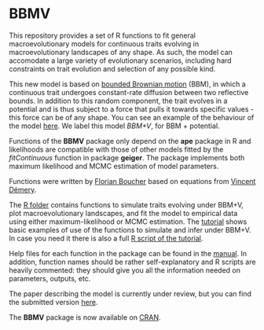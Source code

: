 # BBMV
This repository provides a set of R functions to fit general macroevolutionary models for continuous traits evolving in macroevolutionary landscapes of any shape. As such, the model can accomodate a large variety of evolutionary scenarios, including hard constraints on trait evolution and selection of any possible kind.

This new model is based on [bounded Brownian motion](https://github.com/fcboucher/BBM) (BBM), in which a continuous trait undergoes constant-rate diffusion between two reflective bounds. In addition to this random component, the trait evolves in a potential and is thus subject to a force that pulls it towards specific values - this force can be of any shape. You can see an example of the behaviour of the model [here](https://github.com/fcboucher/BBMV/blob/master/BBM%2BV%20basics%20Figure.png). We label this model *BBM+V*, for BBM + potential.

Functions of the **BBMV** package only depend on the **ape** package in R and likelihoods are compatible with those of other models fitted by the *fitContinuous* function in package **geiger**. The package implements both maximum likelihood and MCMC estimation of model parameters.

Functions were written by [Florian Boucher](https://sites.google.com/site/floriaboucher/) based on equations from [Vincent Démery](https://www.pct.espci.fr/~vdemery/).

The [R folder](https://github.com/fcboucher/BBMV/tree/master/R) contains functions to simulate traits evolving under BBM+V, plot macroevolutionary landscapes, and fit the model to empirical data using either maximum-likelihood or MCMC estimation. 
The [tutorial](https://github.com/fcboucher/BBMV/blob/master/Tutorial-BBMV.md) shows basic examples of use of the functions to simulate and infer under BBM+V. In case you need it there is also a full [R script of the tutorial](https://github.com/fcboucher/BBMV/blob/master/Example_ML_MCMC.R). 

Help files for each function  in the package can be found in the [manual](https://github.com/fcboucher/BBMV/blob/master/BBMV-manual.pdf). In addition, function names should be rather self-explanatory and R scripts are heavily commented: they should give you all the information needed on parameters, outputs, etc.

The paper describing the model is currently under review, but you can find the submitted version [here](https://github.com/fcboucher/BBMV/blob/master/Boucher_et_al_main_text.pdf). 

The **BBMV** package is now available on [CRAN](https://CRAN.R-project.org/package=BBMV).
